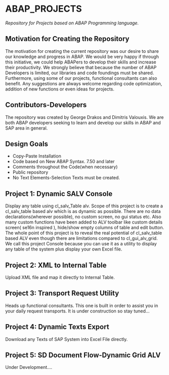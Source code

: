 # ABAP_PROJECTS

*Repository for Projects based on ABAP Programming language.*

## Motivation for Creating the Repository

The motivation for creating the current repository was our desire to share our knowledge and progress in ABAP.
We would be very happy if through this initiative, we could help ABAPers to develop their skills and increase their productivity.
We strongly believe that because the number of ABAP Developers is limited, our libraries and code foundings must be shared. 
Furthermore, using some of our projects, functional consultants can also benefit.
Any suggestions are always welcome regarding code optimization, addition of new functions or even ideas for projects.

## Contributors-Developers

The repository was created by George Drakos and Dimitris Valouxis. We are both ABAP developers 
seeking to learn and develop our skills in ABAP and SAP area in general. 

## Design Goals

* Copy-Paste Installation
* Code based on New ABAP Syntax. 7.50 and later
* Comments throughout the Code(when necessary)
* Public repository
* No Text Elements-Selection Texts must be created.

## Project 1: Dynamic SALV Console

Display any table using cl_salv_Table alv. Scope of this project is to create a cl_salv_table based alv which is
as dynamic as possible. There are no data declarations(wherever possible), no custom screen, no gui status etc.
Also many custom functions have been added to ALV toolbar like custom details screen( se16n inspired ), 
hide/show empty columns of table and edit button. The whole point of this project is to reveal the real potential of 
cl_salv_table based ALV even though there are limitations compared to cl_gui_alv_grid. We call this project Console because
you can use it as a utility to display any table of the system plus display your own Excel file.

## Project 2: XML to Internal Table

Upload XML file and map it directly to Internal Table.

## Project 3: Transport Request Utility

Heads up functional consultants. This one is built in order to assist you in your daily request transports.
It is under construction so stay tuned...

## Project 4: Dynamic Texts Export

Download any Texts of SAP System into Excel File directly.

## Project 5: SD Document Flow-Dynamic Grid ALV

Under Development....


